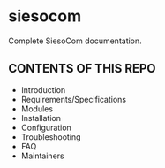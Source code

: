 # siesocom
Complete SiesoCom documentation.

CONTENTS OF THIS REPO
---------------------

 * Introduction
 * Requirements/Specifications
 * Modules
 * Installation
 * Configuration
 * Troubleshooting
 * FAQ
 * Maintainers
